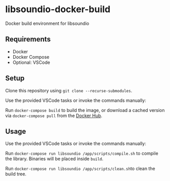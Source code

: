 # libsoundio-docker-build
Docker build environment for libsoundio

## Requirements

- Docker
- Docker Compose
- Optional: VSCode

## Setup

Clone this repository using `git clone --recurse-submodules`.

Use the provided VSCode tasks or invoke the commands manually:

Run `docker-compose build` to build the image, or download a cached version via `docker-compose pull` from the [Docker Hub](https://hub.docker.com/r/voiceamongus/libsoundio-builder).

## Usage

Use the provided VSCode tasks or invoke the commands manually:

Run `docker-compose run libsoundio /app/scripts/compile.sh` to compile the library. Binaries will be placed inside `build`.

Run `docker-compose run libsoundio /app/scripts/clean.sh`to clean the build tree.